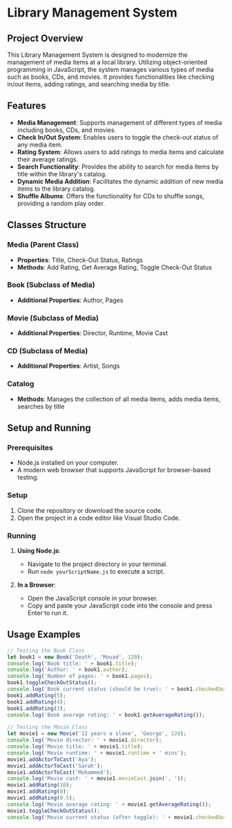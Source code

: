 # Library Management System

## Project Overview

This Library Management System is designed to modernize the management of media items at a local library. Utilizing object-oriented programming in JavaScript, the system manages various types of media such as books, CDs, and movies. It provides functionalities like checking in/out items, adding ratings, and searching media by title.

## Features

- **Media Management**: Supports management of different types of media including books, CDs, and movies.
- **Check In/Out System**: Enables users to toggle the check-out status of any media item.
- **Rating System**: Allows users to add ratings to media items and calculate their average ratings.
- **Search Functionality**: Provides the ability to search for media items by title within the library's catalog.
- **Dynamic Media Addition**: Facilitates the dynamic addition of new media items to the library catalog.
- **Shuffle Albums**: Offers the functionality for CDs to shuffle songs, providing a random play order.

## Classes Structure

### Media (Parent Class)
- **Properties**: Title, Check-Out Status, Ratings
- **Methods**: Add Rating, Get Average Rating, Toggle Check-Out Status

### Book (Subclass of Media)
- **Additional Properties**: Author, Pages

### Movie (Subclass of Media)
- **Additional Properties**: Director, Runtime, Movie Cast

### CD (Subclass of Media)
- **Additional Properties**: Artist, Songs

### Catalog
- **Methods**: Manages the collection of all media items, adds media items, searches by title

## Setup and Running

### Prerequisites

- Node.js installed on your computer.
- A modern web browser that supports JavaScript for browser-based testing.

### Setup

1. Clone the repository or download the source code.
2. Open the project in a code editor like Visual Studio Code.

### Running

1. **Using Node.js**:
   - Navigate to the project directory in your terminal.
   - Run `node yourScriptName.js` to execute a script.

2. **In a Browser**:
   - Open the JavaScript console in your browser.
   - Copy and paste your JavaScript code into the console and press Enter to run it.

## Usage Examples

```javascript
// Testing the Book Class
let book1 = new Book('Death', 'Mouad', 120);
console.log('Book title: ' + book1.title);
console.log('Author: ' + book1.author);
console.log('Number of pages: ' + book1.pages);
book1.toggleCheckOutStatus();
console.log('Book current status (should be true): ' + book1.checkedOutStatus);
book1.addRating(5);
book1.addRating(4);
book1.addRating(3);
console.log('Book average rating: ' + book1.getAverageRating());

// Testing the Movie Class
let movie1 = new Movie('12 years a slave', 'George', 120);
console.log('Movie director: ' + movie1.director);
console.log('Movie title: ' + movie1.title);
console.log('Movie runtime: ' + movie1.runtime + ' mins');
movie1.addActorToCast('Aya');
movie1.addActorToCast('Sarah');
movie1.addActorToCast('Mohammed');
console.log('Movie cast: ' + movie1.movieCast.join(', '));
movie1.addRating(10);
movie1.addRating(8);
movie1.addRating(9.5);
console.log('Movie average rating: ' + movie1.getAverageRating());
movie1.toggleCheckOutStatus();
console.log('Movie current status (after toggle): ' + movie1.checkedOutStatus);
